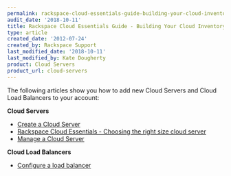 ```yaml
---
permalink: rackspace-cloud-essentials-guide-building-your-cloud-inventory/
audit_date: '2018-10-11'
title: Rackspace Cloud Essentials Guide - Building Your Cloud Inventory
type: article
created_date: '2012-07-24'
created_by: Rackspace Support
last_modified_date: '2018-10-11'
last_modified_by: Kate Dougherty
product: Cloud Servers
product_url: cloud-servers
---
```


The following articles show you how to add new Cloud Servers and Cloud Load
Balancers to your account:

**Cloud Servers**

-   [Create a Cloud Server](/how-to/create-a-cloud-server)
-   [Rackspace Cloud Essentials - Choosing the right size cloud server](/how-to/rackspace-cloud-essentials-choosing-the-right-size-cloud-server)
-   [Manage a Cloud Server](/how-to/managing-your-server)

**Cloud Load Balancers**

-   [Configure a load balancer](/how-to/configure-a-load-balancer)

